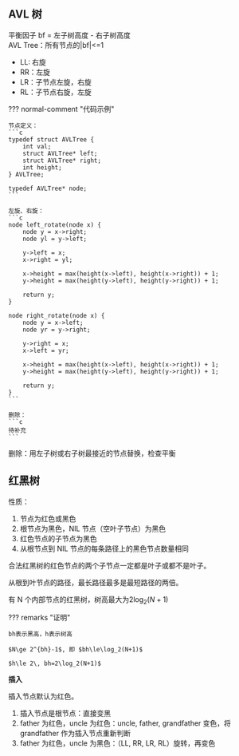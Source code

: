 ## AVL 树

平衡因子 bf = 左子树高度 - 右子树高度  
AVL Tree：所有节点的|bf|<=1

- LL: 右旋
- RR：左旋
- LR：子节点左旋，右旋
- RL：子节点右旋，左旋

??? normal-comment "代码示例"

    节点定义：
    ```c
    typedef struct AVLTree {
        int val;
        struct AVLTree* left;
        struct AVLTree* right;
        int height;
    } AVLTree;

    typedef AVLTree* node;
    ```

    左旋、右旋：
    ```c
    node left_rotate(node x) {
        node y = x->right;
        node yl = y->left;

        y->left = x;
        x->right = yl;

        x->height = max(height(x->left), height(x->right)) + 1;
        y->height = max(height(y->left), height(y->right)) + 1;

        return y;
    }

    node right_rotate(node x) {
        node y = x->left;
        node yr = y->right;

        y->right = x;
        x->left = yr;

        x->height = max(height(x->left), height(x->right)) + 1;
        y->height = max(height(y->left), height(y->right)) + 1;

        return y;
    }
    ```

    删除：
    ```c
    待补充
    ```

删除：用左子树或右子树最接近的节点替换，检查平衡

## 红黑树

性质：

1. 节点为红色或黑色
2. 根节点为黑色，NIL 节点（空叶子节点）为黑色
3. 红色节点的子节点为黑色
4. 从根节点到 NIL 节点的每条路径上的黑色节点数量相同

合法红黑树的红色节点的两个子节点一定都是叶子或都不是叶子。

从根到叶节点的路径，最长路径最多是最短路径的两倍。

有 N 个内部节点的红黑树，树高最大为$2\log_2(N+1)$

??? remarks "证明"

    bh表示黑高，h表示树高

    $N\ge 2^{bh}-1$, 即 $bh\le\log_2(N+1)$

    $h\le 2\, bh=2\log_2(N+1)$

**插入**

插入节点默认为红色。

1. 插入节点是根节点：直接变黑
2. father 为红色，uncle 为红色：uncle, father, grandfather 变色，将 grandfather 作为插入节点重新判断
3. father 为红色，uncle 为黑色：（LL, RR, LR, RL）旋转，再变色
